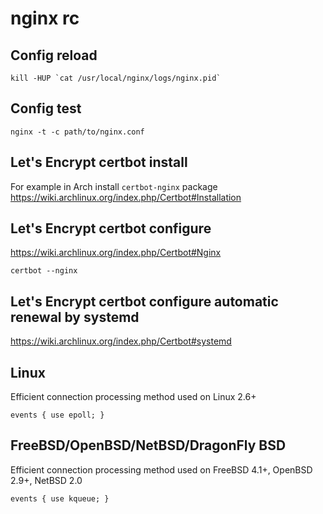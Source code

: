 # nginx rc

## Config reload

    kill -HUP `cat /usr/local/nginx/logs/nginx.pid`

## Config test

    nginx -t -c path/to/nginx.conf

## Let's Encrypt certbot install

For example in Arch install `certbot-nginx` package
https://wiki.archlinux.org/index.php/Certbot#Installation

## Let's Encrypt certbot configure

https://wiki.archlinux.org/index.php/Certbot#Nginx

    certbot --nginx

## Let's Encrypt certbot configure automatic renewal by systemd

https://wiki.archlinux.org/index.php/Certbot#systemd

## Linux

Efficient connection processing method used on Linux 2.6+

    events { use epoll; }

## FreeBSD/OpenBSD/NetBSD/DragonFly BSD

Efficient connection processing method used on FreeBSD 4.1+, OpenBSD 2.9+, NetBSD 2.0

    events { use kqueue; }
